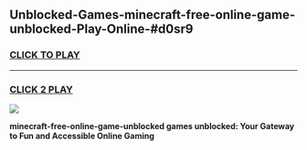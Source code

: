 
## Unblocked-Games-minecraft-free-online-game-unblocked-Play-Online-#d0sr9
<h3>
<a href="https://premium.freeplayer.one?title=minecraft-free-online-game-unblocked&ref=27F">CLICK TO PLAY</a></h3>
<hr>

<h3>
<a href="https://premium.freeplayer.one?title=minecraft-free-online-game-unblocked&ref=27F">CLICK 2 PLAY</a>
  
</h3>

<a href="https://premium.freeplayer.one?title=minecraft-free-online-game-unblocked&ref=27F"><img src="https://clearcache.store/games.png"></a>


**minecraft-free-online-game-unblocked games unblocked: Your Gateway to Fun and Accessible Online Gaming**

